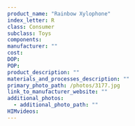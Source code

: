 ```yaml
---
product_name: "Rainbow Xylophone"
index_letter: R
class: Consumer
subclass: Toys
components:
manufacturer: ""
cost: 
DOP: 
POP: 
product_description: ""
materials_and_processes_description: ""
primary_photo_path: /photos/3177.jpg
link_to_manufacturer_website: ""
additional_photos:
  - additional_photo_path: ""
HIMvideos:
---
```

